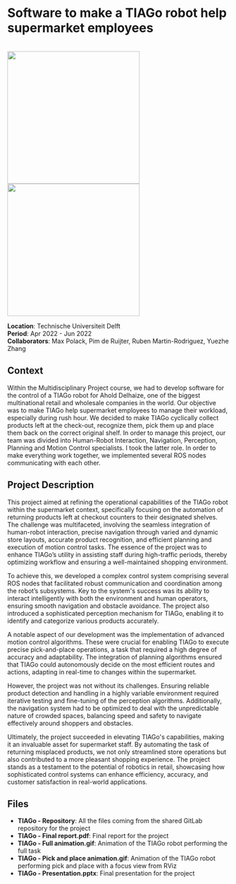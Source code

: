 # Software to make a TIAGo robot help supermarket employees

<br>
<img src="./TIAGo%20-%20Full%20animation.gif" width="300"><img src="./TIAGo%20-%20Pick%20and%20place%20animation.gif" width="300">
<br>

**Location**: Technische Universiteit Delft  
**Period**: Apr 2022 - Jun 2022  
**Collaborators**: Max Polack, Pim de Ruijter, Ruben Martin-Rodriguez, Yuezhe Zhang

## Context
Within the Multidisciplinary Project course, we had to develop software for the control of a TIAGo robot for Ahold Delhaize, one of the biggest multinational retail and wholesale companies in the world. Our objective was to make TIAGo help supermarket employees to manage their workload, especially during rush hour. We decided to make TIAGo cyclically collect products left at the check-out, recognize them, pick them up and place them back on the correct original shelf. In order to manage this project, our team was divided into Human-Robot Interaction, Navigation, Perception, Planning and Motion Control specialists. I took the latter role. In order to make everything work together, we implemented several ROS nodes communicating with each other.

## Project Description
This project aimed at refining the operational capabilities of the TIAGo robot within the supermarket context, specifically focusing on the automation of returning products left at checkout counters to their designated shelves. The challenge was multifaceted, involving the seamless integration of human-robot interaction, precise navigation through varied and dynamic store layouts, accurate product recognition, and efficient planning and execution of motion control tasks. The essence of the project was to enhance TIAGo’s utility in assisting staff during high-traffic periods, thereby optimizing workflow and ensuring a well-maintained shopping environment.

To achieve this, we developed a complex control system comprising several ROS nodes that facilitated robust communication and coordination among the robot’s subsystems. Key to the system's success was its ability to interact intelligently with both the environment and human operators, ensuring smooth navigation and obstacle avoidance. The project also introduced a sophisticated perception mechanism for TIAGo, enabling it to identify and categorize various products accurately.

A notable aspect of our development was the implementation of advanced motion control algorithms. These were crucial for enabling TIAGo to execute precise pick-and-place operations, a task that required a high degree of accuracy and adaptability. The integration of planning algorithms ensured that TIAGo could autonomously decide on the most efficient routes and actions, adapting in real-time to changes within the supermarket.

However, the project was not without its challenges. Ensuring reliable product detection and handling in a highly variable environment required iterative testing and fine-tuning of the perception algorithms. Additionally, the navigation system had to be optimized to deal with the unpredictable nature of crowded spaces, balancing speed and safety to navigate effectively around shoppers and obstacles.

Ultimately, the project succeeded in elevating TIAGo's capabilities, making it an invaluable asset for supermarket staff. By automating the task of returning misplaced products, we not only streamlined store operations but also contributed to a more pleasant shopping experience. The project stands as a testament to the potential of robotics in retail, showcasing how sophisticated control systems can enhance efficiency, accuracy, and customer satisfaction in real-world applications.

## Files
- **TIAGo - Repository**: All the files coming from the shared GitLab repository for the project
- **TIAGo - Final report.pdf**: Final report for the project
- **TIAGo - Full animation.gif**: Animation of the TIAGo robot performing the full task
- **TIAGo - Pick and place animation.gif**: Animation of the TIAGo robot performing pick and place with a focus view from RViz
- **TIAGo - Presentation.pptx**: Final presentation for the project
